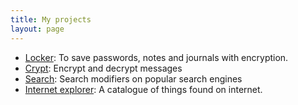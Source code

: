 ```yaml
---
title: My projects
layout: page
---
```

- [Locker](/locker/locker.html): To save passwords, notes and journals with encryption.
- [Crypt](crypt): Encrypt and decrypt messages
- [Search](search): Search modifiers on popular search engines
- [Internet explorer](internet-explorer): A catalogue of things found on internet.